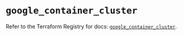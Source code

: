 # `google_container_cluster`

Refer to the Terraform Registry for docs: [`google_container_cluster`](https://registry.terraform.io/providers/hashicorp/google/6.27.0/docs/resources/container_cluster).
